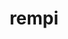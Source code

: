 ---
title: "rempi"
layout: cache
categories: [package, develop]
meta: {"compilers": ["gcc@=11.4.0", "gcc@=9.4.0", "oneapi@=2024.2.1"], "num_specs": 15, "num_specs_by_stack": {"e4s": 4, "e4s-neoverse-v2": 4, "e4s-neoverse_v1": 3, "e4s-oneapi": 3, "e4s-power": 1, "root": 15}, "oss": ["ubuntu20.04", "ubuntu22.04"], "platforms": ["linux"], "stacks": ["e4s", "e4s-neoverse-v2", "e4s-neoverse_v1", "e4s-oneapi", "e4s-power", "root"], "targets": ["neoverse_v1", "neoverse_v2", "ppc64le", "x86_64_v3"], "versions": ["1.1.0"]}
spec_details: [{"compiler": "oneapi@=2024.2.1", "hash": "266ctgcznsja4fbm7qqppigfi6vhonli", "os": "ubuntu22.04", "platform": "linux", "size": "-", "stacks": ["e4s-oneapi", "root"], "tarball": "https://binaries.spack.io/develop/build_cache/linux-ubuntu22.04-x86_64_v3/oneapi-2024.2.1/rempi-1.1.0/linux-ubuntu22.04-x86_64_v3-oneapi-2024.2.1-rempi-1.1.0-266ctgcznsja4fbm7qqppigfi6vhonli.spack", "target": "x86_64_v3", "variants": ["build_system=autotools", "patches=2296f83"], "versions": ["1.1.0"]}, {"compiler": "gcc@=11.4.0", "hash": "4pzqkbojlq5yoq33fsz6o6wc6vj6gwe6", "os": "ubuntu22.04", "platform": "linux", "size": "-", "stacks": ["e4s", "root"], "tarball": "https://binaries.spack.io/develop/build_cache/linux-ubuntu22.04-x86_64_v3/gcc-11.4.0/rempi-1.1.0/linux-ubuntu22.04-x86_64_v3-gcc-11.4.0-rempi-1.1.0-4pzqkbojlq5yoq33fsz6o6wc6vj6gwe6.spack", "target": "x86_64_v3", "variants": ["build_system=autotools", "patches=2296f83"], "versions": ["1.1.0"]}, {"compiler": "gcc@=11.4.0", "hash": "7mjyynsbhs2knkdg5gebr5wycjve54xb", "os": "ubuntu22.04", "platform": "linux", "size": "-", "stacks": ["e4s-neoverse-v2", "root"], "tarball": "https://binaries.spack.io/develop/build_cache/linux-ubuntu22.04-neoverse_v2/gcc-11.4.0/rempi-1.1.0/linux-ubuntu22.04-neoverse_v2-gcc-11.4.0-rempi-1.1.0-7mjyynsbhs2knkdg5gebr5wycjve54xb.spack", "target": "neoverse_v2", "variants": ["build_system=autotools", "patches=2296f83"], "versions": ["1.1.0"]}, {"compiler": "oneapi@=2024.2.1", "hash": "ejyzavh6lpso2cnsr6h6doxgzzrpxaid", "os": "ubuntu22.04", "platform": "linux", "size": "-", "stacks": ["e4s-oneapi", "root"], "tarball": "https://binaries.spack.io/develop/build_cache/linux-ubuntu22.04-x86_64_v3/oneapi-2024.2.1/rempi-1.1.0/linux-ubuntu22.04-x86_64_v3-oneapi-2024.2.1-rempi-1.1.0-ejyzavh6lpso2cnsr6h6doxgzzrpxaid.spack", "target": "x86_64_v3", "variants": ["build_system=autotools", "patches=2296f83"], "versions": ["1.1.0"]}, {"compiler": "oneapi@=2024.2.1", "hash": "gjvbkzh5bdzm3jqdvj545tuqfke6bux4", "os": "ubuntu22.04", "platform": "linux", "size": "-", "stacks": ["e4s-oneapi", "root"], "tarball": "https://binaries.spack.io/develop/build_cache/linux-ubuntu22.04-x86_64_v3/oneapi-2024.2.1/rempi-1.1.0/linux-ubuntu22.04-x86_64_v3-oneapi-2024.2.1-rempi-1.1.0-gjvbkzh5bdzm3jqdvj545tuqfke6bux4.spack", "target": "x86_64_v3", "variants": ["build_system=autotools", "patches=2296f83"], "versions": ["1.1.0"]}, {"compiler": "gcc@=11.4.0", "hash": "gm6jwjf3rrlmzhfrjoxc3x6xdfvjb7iz", "os": "ubuntu22.04", "platform": "linux", "size": "-", "stacks": ["e4s-neoverse-v2", "root"], "tarball": "https://binaries.spack.io/develop/build_cache/linux-ubuntu22.04-neoverse_v2/gcc-11.4.0/rempi-1.1.0/linux-ubuntu22.04-neoverse_v2-gcc-11.4.0-rempi-1.1.0-gm6jwjf3rrlmzhfrjoxc3x6xdfvjb7iz.spack", "target": "neoverse_v2", "variants": ["build_system=autotools", "patches=2296f83"], "versions": ["1.1.0"]}, {"compiler": "gcc@=11.4.0", "hash": "kkcuen24ctcoc4ayngfaki32f3zps3sr", "os": "ubuntu22.04", "platform": "linux", "size": "-", "stacks": ["e4s-neoverse_v1", "root"], "tarball": "https://binaries.spack.io/develop/build_cache/linux-ubuntu22.04-neoverse_v1/gcc-11.4.0/rempi-1.1.0/linux-ubuntu22.04-neoverse_v1-gcc-11.4.0-rempi-1.1.0-kkcuen24ctcoc4ayngfaki32f3zps3sr.spack", "target": "neoverse_v1", "variants": ["build_system=autotools", "patches=2296f83"], "versions": ["1.1.0"]}, {"compiler": "gcc@=11.4.0", "hash": "knrow6tra3tkznmf6aveca7etmfvnr3f", "os": "ubuntu22.04", "platform": "linux", "size": "-", "stacks": ["e4s-neoverse_v1", "root"], "tarball": "https://binaries.spack.io/develop/build_cache/linux-ubuntu22.04-neoverse_v1/gcc-11.4.0/rempi-1.1.0/linux-ubuntu22.04-neoverse_v1-gcc-11.4.0-rempi-1.1.0-knrow6tra3tkznmf6aveca7etmfvnr3f.spack", "target": "neoverse_v1", "variants": ["build_system=autotools", "patches=2296f83"], "versions": ["1.1.0"]}, {"compiler": "gcc@=11.4.0", "hash": "mhxbf3ulncdgejnhmoamzq3siafvn6wv", "os": "ubuntu22.04", "platform": "linux", "size": "-", "stacks": ["e4s-neoverse-v2", "root"], "tarball": "https://binaries.spack.io/develop/build_cache/linux-ubuntu22.04-neoverse_v2/gcc-11.4.0/rempi-1.1.0/linux-ubuntu22.04-neoverse_v2-gcc-11.4.0-rempi-1.1.0-mhxbf3ulncdgejnhmoamzq3siafvn6wv.spack", "target": "neoverse_v2", "variants": ["build_system=autotools", "patches=2296f83"], "versions": ["1.1.0"]}, {"compiler": "gcc@=11.4.0", "hash": "nu6a3pstyntgzbz4mkkz2d46ilcax2gp", "os": "ubuntu22.04", "platform": "linux", "size": "-", "stacks": ["e4s-neoverse_v1", "root"], "tarball": "https://binaries.spack.io/develop/build_cache/linux-ubuntu22.04-neoverse_v1/gcc-11.4.0/rempi-1.1.0/linux-ubuntu22.04-neoverse_v1-gcc-11.4.0-rempi-1.1.0-nu6a3pstyntgzbz4mkkz2d46ilcax2gp.spack", "target": "neoverse_v1", "variants": ["build_system=autotools", "patches=2296f83"], "versions": ["1.1.0"]}, {"compiler": "gcc@=11.4.0", "hash": "thuokzztq52ucge7ywvjxs46vf5htvcf", "os": "ubuntu22.04", "platform": "linux", "size": "-", "stacks": ["e4s", "root"], "tarball": "https://binaries.spack.io/develop/build_cache/linux-ubuntu22.04-x86_64_v3/gcc-11.4.0/rempi-1.1.0/linux-ubuntu22.04-x86_64_v3-gcc-11.4.0-rempi-1.1.0-thuokzztq52ucge7ywvjxs46vf5htvcf.spack", "target": "x86_64_v3", "variants": ["build_system=autotools", "patches=2296f83"], "versions": ["1.1.0"]}, {"compiler": "gcc@=9.4.0", "hash": "vq7tpv33sma5jk2cpx4acjkkb62h7uzx", "os": "ubuntu20.04", "platform": "linux", "size": "-", "stacks": ["e4s-power", "root"], "tarball": "https://binaries.spack.io/develop/build_cache/linux-ubuntu20.04-ppc64le/gcc-9.4.0/rempi-1.1.0/linux-ubuntu20.04-ppc64le-gcc-9.4.0-rempi-1.1.0-vq7tpv33sma5jk2cpx4acjkkb62h7uzx.spack", "target": "ppc64le", "variants": ["build_system=autotools", "patches=2296f83"], "versions": ["1.1.0"]}, {"compiler": "gcc@=11.4.0", "hash": "xa622bcrdxzv7ykimcxs42npv3jq56db", "os": "ubuntu22.04", "platform": "linux", "size": "-", "stacks": ["e4s", "root"], "tarball": "https://binaries.spack.io/develop/build_cache/linux-ubuntu22.04-x86_64_v3/gcc-11.4.0/rempi-1.1.0/linux-ubuntu22.04-x86_64_v3-gcc-11.4.0-rempi-1.1.0-xa622bcrdxzv7ykimcxs42npv3jq56db.spack", "target": "x86_64_v3", "variants": ["build_system=autotools", "patches=2296f83"], "versions": ["1.1.0"]}, {"compiler": "gcc@=11.4.0", "hash": "yefwdmww52gf25xkbncsbntx2ivg3fqq", "os": "ubuntu22.04", "platform": "linux", "size": "-", "stacks": ["e4s-neoverse-v2", "root"], "tarball": "https://binaries.spack.io/develop/build_cache/linux-ubuntu22.04-neoverse_v2/gcc-11.4.0/rempi-1.1.0/linux-ubuntu22.04-neoverse_v2-gcc-11.4.0-rempi-1.1.0-yefwdmww52gf25xkbncsbntx2ivg3fqq.spack", "target": "neoverse_v2", "variants": ["build_system=autotools", "patches=2296f83"], "versions": ["1.1.0"]}, {"compiler": "gcc@=11.4.0", "hash": "zl5gielhrxxviziz2re2gtgt7zn4iw7c", "os": "ubuntu22.04", "platform": "linux", "size": "-", "stacks": ["e4s", "root"], "tarball": "https://binaries.spack.io/develop/build_cache/linux-ubuntu22.04-x86_64_v3/gcc-11.4.0/rempi-1.1.0/linux-ubuntu22.04-x86_64_v3-gcc-11.4.0-rempi-1.1.0-zl5gielhrxxviziz2re2gtgt7zn4iw7c.spack", "target": "x86_64_v3", "variants": ["build_system=autotools", "patches=2296f83"], "versions": ["1.1.0"]}]
---